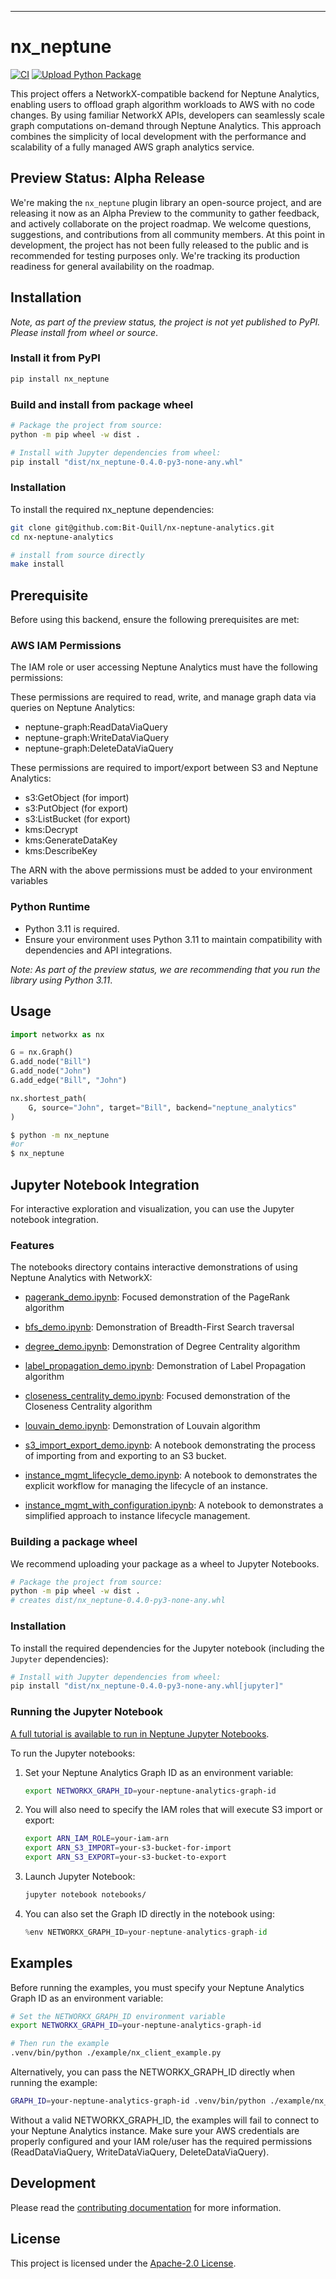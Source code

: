 
---
# nx_neptune

[![CI](https://github.com/Bit-Quill/nx-neptune-analytics/actions/workflows/main.yml/badge.svg)](https://github.com/Bit-Quill/nx-neptune-analytics/actions/workflows/main.yml)
[![Upload Python Package](https://github.com/Bit-Quill/nx-neptune-analytics/actions/workflows/release.yml/badge.svg)](https://github.com/Bit-Quill/nx-neptune-analytics/actions/workflows/release.yml)

This project offers a NetworkX-compatible backend for Neptune Analytics, enabling users to offload graph algorithm workloads to AWS with no code changes. By using familiar NetworkX APIs, developers can seamlessly scale graph computations on-demand through Neptune Analytics. This approach combines the simplicity of local development with the performance and scalability of a fully managed AWS graph analytics service.

## Preview Status: Alpha Release

We're making the `nx_neptune` plugin library an open-source project, and are releasing it now as an Alpha Preview to the community to gather feedback, and actively collaborate on the project roadmap. We welcome questions, suggestions, and contributions from all community members. At this point in development, the project has not been fully released to the public and is recommended for testing purposes only.  We're tracking its production readiness for general availability on the roadmap.   

## Installation

_Note, as part of the preview status, the project is not yet published to PyPI. Please install from wheel or source_. 

### Install it from PyPI

```bash
pip install nx_neptune
```

### Build and install from package wheel

```bash
# Package the project from source:
python -m pip wheel -w dist .

# Install with Jupyter dependencies from wheel: 
pip install "dist/nx_neptune-0.4.0-py3-none-any.whl"
```

### Installation

To install the required nx_neptune dependencies:

```bash
git clone git@github.com:Bit-Quill/nx-neptune-analytics.git
cd nx-neptune-analytics

# install from source directly
make install
```

## Prerequisite 
Before using this backend, ensure the following prerequisites are met:

### AWS IAM Permissions
The IAM role or user accessing Neptune Analytics must have the following permissions:

These permissions are required to read, write, and manage graph data via queries on Neptune Analytics:

 - neptune-graph:ReadDataViaQuery
 - neptune-graph:WriteDataViaQuery
 - neptune-graph:DeleteDataViaQuery

These permissions are required to import/export between S3 and Neptune Analytics: 

 - s3:GetObject (for import)
 - s3:PutObject (for export)
 - s3:ListBucket (for export)
 - kms:Decrypt
 - kms:GenerateDataKey
 - kms:DescribeKey

The ARN with the above permissions must be added to your environment variables

### Python Runtime
 - Python 3.11 is required.
 - Ensure your environment uses Python 3.11 to maintain compatibility with dependencies and API integrations.

_Note: As part of the preview status, we are recommending that you run the library using Python 3.11_. 

## Usage

```py
import networkx as nx

G = nx.Graph()
G.add_node("Bill")
G.add_node("John")
G.add_edge("Bill", "John")

nx.shortest_path(
    G, source="John", target="Bill", backend="neptune_analytics"
)
```

```bash
$ python -m nx_neptune
#or
$ nx_neptune
```

## Jupyter Notebook Integration

For interactive exploration and visualization, you can use the Jupyter notebook integration.

### Features

The notebooks directory contains interactive demonstrations of using Neptune Analytics with NetworkX:

- [pagerank_demo.ipynb](./notebooks/pagerank_demo.ipynb): Focused demonstration of the PageRank algorithm

- [bfs_demo.ipynb](./notebooks/bfs_demo.ipynb): Demonstration of Breadth-First Search traversal

- [degree_demo.ipynb](./notebooks/degree_demo.ipynb): Demonstration of Degree Centrality algorithm

- [label_propagation_demo.ipynb](./notebooks/label_propagation_demo.ipynb): Demonstration of Label Propagation algorithm

- [closeness_centrality_demo.ipynb](./notebooks/closeness_centrality_demo.ipynb): Focused demonstration of the Closeness Centrality algorithm

- [louvain_demo.ipynb](./notebooks/louvain_demo.ipynb): Demonstration of Louvain algorithm

- [s3_import_export_demo.ipynb](./notebooks/s3_import_export_demo.ipynb): A notebook demonstrating the process of importing from and exporting to an S3 bucket.

- [instance_mgmt_lifecycle_demo.ipynb](./notebooks/instance_mgmt_lifecycle_demo.ipynb): A notebook to demonstrates the explicit workflow for managing the lifecycle of an instance.   

- [instance_mgmt_with_configuration.ipynb](./notebooks/instance_mgmt_with_configuration.ipynb): A notebook to demonstrates a simplified approach to instance lifecycle management.   


### Building a package wheel

We recommend uploading your package as a wheel to Jupyter Notebooks. 

```bash
# Package the project from source:
python -m pip wheel -w dist .
# creates dist/nx_neptune-0.4.0-py3-none-any.whl
```

### Installation

To install the required dependencies for the Jupyter notebook (including the `Jupyter` dependencies):

```bash
# Install with Jupyter dependencies from wheel: 
pip install "dist/nx_neptune-0.4.0-py3-none-any.whl[jupyter]"
```

### Running the Jupyter Notebook

[A full tutorial is available to run in Neptune Jupyter Notebooks](./notebooks/README.md).

To run the Jupyter notebooks:

1. Set your Neptune Analytics Graph ID as an environment variable:
   ```bash
   export NETWORKX_GRAPH_ID=your-neptune-analytics-graph-id
   ```

2. You will also need to specify the IAM roles that will execute S3 import or export:

   ```bash
   export ARN_IAM_ROLE=your-iam-arn
   export ARN_S3_IMPORT=your-s3-bucket-for-import
   export ARN_S3_EXPORT=your-s3-bucket-to-export
   ```

3. Launch Jupyter Notebook:
   ```bash
   jupyter notebook notebooks/
   ```

4. You can also set the Graph ID directly in the notebook using:
   ```python
   %env NETWORKX_GRAPH_ID=your-neptune-analytics-graph-id
   ```

## Examples
Before running the examples, you must specify your Neptune Analytics Graph ID 
as an environment variable:

```bash
# Set the NETWORKX_GRAPH_ID environment variable
export NETWORKX_GRAPH_ID=your-neptune-analytics-graph-id

# Then run the example
.venv/bin/python ./example/nx_client_example.py
```

Alternatively, you can pass the NETWORKX_GRAPH_ID directly when running the example:

```bash
GRAPH_ID=your-neptune-analytics-graph-id .venv/bin/python ./example/nx_client_example.py
````

Without a valid NETWORKX_GRAPH_ID, the examples will fail to connect to your Neptune 
Analytics instance. Make sure your AWS credentials are properly configured and 
your IAM role/user has the required permissions (ReadDataViaQuery, 
WriteDataViaQuery, DeleteDataViaQuery).

## Development

Please read the [contributing documentation](CONTRIBUTING.md) for more information.


## License
This project is licensed under the [Apache-2.0 License](LICENSE).
